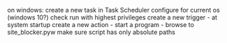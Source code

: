 on windows:
create a  new task in Task Scheduler
configure for current os (windows 10?)
check run with highest privileges
create a new trigger - at system startup
create a new action - start a program  - browse to site_blocker.pyw
  make sure script has only absolute paths
